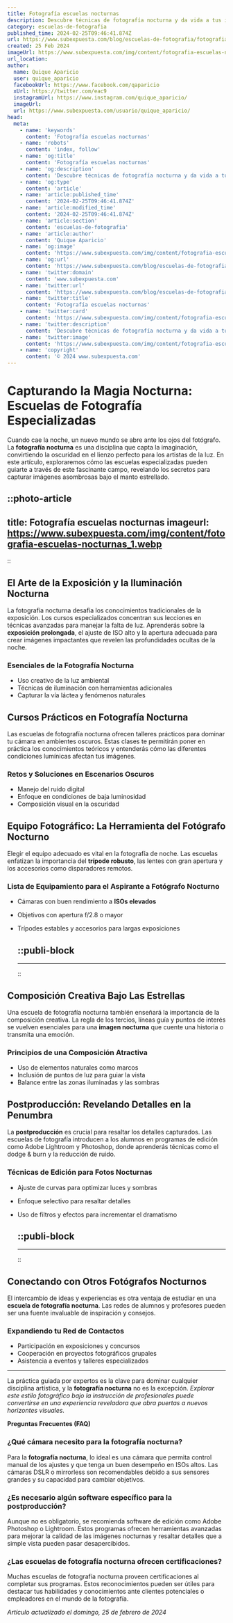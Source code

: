 ```yaml
---
title: Fotografía escuelas nocturnas
description: Descubre técnicas de fotografía nocturna y da vida a tus imágenes escolares. Consejos expertos para captar la magia del anochecer.
category: escuelas-de-fotografia
published_time: 2024-02-25T09:46:41.874Z
url: https://www.subexpuesta.com/blog/escuelas-de-fotografia/fotografia-escuelas-nocturnas
created: 25 Feb 2024
imageUrl: https://www.subexpuesta.com/img/content/fotografia-escuelas-nocturnas_1.webp
url_location:
author:
  name: Quique Aparicio
  user: quique_aparicio
  facebookUrl: https://www.facebook.com/qaparicio
  xUrl: https://twitter.com/eac9
  instagramUrl: https://www.instagram.com/quique_aparicio/
  imageUrl: 
  url: https://www.subexpuesta.com/usuario/quique_aparicio/
head:
  meta:
    - name: 'keywords'
      content: 'Fotografía escuelas nocturnas'
    - name: 'robots'
      content: 'index, follow'
    - name: 'og:title'
      content: 'Fotografía escuelas nocturnas'
    - name: 'og:description'
      content: 'Descubre técnicas de fotografía nocturna y da vida a tus imágenes escolares. Consejos expertos para captar la magia del anochecer.'
    - name: 'og:type'
      content: 'article'
    - name: 'article:published_time'
      content: '2024-02-25T09:46:41.874Z'
    - name: 'article:modified_time'
      content: '2024-02-25T09:46:41.874Z'
    - name: 'article:section'
      content: 'escuelas-de-fotografia'
    - name: 'article:author'
      content: 'Quique Aparicio'
    - name: 'og:image'
      content: 'https://www.subexpuesta.com/img/content/fotografia-escuelas-nocturnas_1.webp'
    - name: 'og:url'
      content: 'https://www.subexpuesta.com/blog/escuelas-de-fotografia/fotografia-escuelas-nocturnas'
    - name: 'twitter:domain'
      content: 'www.subexpuesta.com'
    - name: 'twitter:url'
      content: 'https://www.subexpuesta.com/blog/escuelas-de-fotografia/fotografia-escuelas-nocturnas'
    - name: 'twitter:title'
      content: 'Fotografía escuelas nocturnas'
    - name: 'twitter:card'
      content: 'https://www.subexpuesta.com/img/content/fotografia-escuelas-nocturnas_1.webp'
    - name: 'twitter:description'
      content: 'Descubre técnicas de fotografía nocturna y da vida a tus imágenes escolares. Consejos expertos para captar la magia del anochecer.'
    - name: 'twitter:image'
      content: 'https://www.subexpuesta.com/img/content/fotografia-escuelas-nocturnas_1.webp'
    - name: 'copyright'
      content: '© 2024 www.subexpuesta.com'
---
```

# Capturando la Magia Nocturna: Escuelas de Fotografía Especializadas

Cuando cae la noche, un nuevo mundo se abre ante los ojos del fotógrafo. La **fotografía nocturna** es una disciplina que capta la imaginación, convirtiendo la oscuridad en el lienzo perfecto para los artistas de la luz. En este artículo, exploraremos cómo las escuelas especializadas pueden guiarte a través de este fascinante campo, revelando los secretos para capturar imágenes asombrosas bajo el manto estrellado.


::photo-article
---
title: Fotografía escuelas nocturnas
imageurl: https://www.subexpuesta.com/img/content/fotografia-escuelas-nocturnas_1.webp
---
::



## El Arte de la Exposición y la Iluminación Nocturna
La fotografía nocturna desafía los conocimientos tradicionales de la exposición. Los cursos especializados concentran sus lecciones en técnicas avanzadas para manejar la falta de luz. Aprenderás sobre la **exposición prolongada**, el ajuste de ISO alto y la apertura adecuada para crear imágenes impactantes que revelen las profundidades ocultas de la noche.

### Esenciales de la Fotografía Nocturna
- Uso creativo de la luz ambiental
- Técnicas de iluminación con herramientas adicionales
- Capturar la vía láctea y fenómenos naturales

## Cursos Prácticos en Fotografía Nocturna
Las escuelas de fotografía nocturna ofrecen talleres prácticos para dominar tu cámara en ambientes oscuros. Estas clases te permitirán poner en práctica los conocimientos teóricos y entenderás cómo las diferentes condiciones lumínicas afectan tus imágenes.

### Retos y Soluciones en Escenarios Oscuros
- Manejo del ruido digital
- Enfoque en condiciones de baja luminosidad
- Composición visual en la oscuridad

## Equipo Fotográfico: La Herramienta del Fotógrafo Nocturno
Elegir el equipo adecuado es vital en la fotografía de noche. Las escuelas enfatizan la importancia del **trípode robusto**, las lentes con gran apertura y los accesorios como disparadores remotos. 

### Lista de Equipamiento para el Aspirante a Fotógrafo Nocturno
- Cámaras con buen rendimiento a **ISOs elevados**
- Objetivos con apertura f/2.8 o mayor
- Trípodes estables y accesorios para largas exposiciones


  ::publi-block
  ---
  ---
  ::
  
  

## Composición Creativa Bajo Las Estrellas
Una escuela de fotografía nocturna también enseñará la importancia de la composición creativa. La regla de los tercios, líneas guía y puntos de interés se vuelven esenciales para una **imagen nocturna** que cuente una historia o transmita una emoción.

### Principios de una Composición Atractiva
- Uso de elementos naturales como marcos
- Inclusión de puntos de luz para guiar la vista
- Balance entre las zonas iluminadas y las sombras

## Postproducción: Revelando Detalles en la Penumbra
La **postproducción** es crucial para resaltar los detalles capturados. Las escuelas de fotografía introducen a los alumnos en programas de edición como Adobe Lightroom y Photoshop, donde aprenderás técnicas como el dodge & burn y la reducción de ruido.

### Técnicas de Edición para Fotos Nocturnas
- Ajuste de curvas para optimizar luces y sombras
- Enfoque selectivo para resaltar detalles
- Uso de filtros y efectos para incrementar el dramatismo


  ::publi-block
  ---
  ---
  ::
  
  

## Conectando con Otros Fotógrafos Nocturnos
El intercambio de ideas y experiencias es otra ventaja de estudiar en una **escuela de fotografía nocturna**. Las redes de alumnos y profesores pueden ser una fuente invaluable de inspiración y consejos.

### Expandiendo tu Red de Contactos
- Participación en exposiciones y concursos
- Cooperación en proyectos fotográficos grupales
- Asistencia a eventos y talleres especializados

---

La práctica guiada por expertos es la clave para dominar cualquier disciplina artística, y la **fotografía nocturna** no es la excepción. _Explorar este estilo fotográfico bajo la instrucción de profesionales puede convertirse en una experiencia reveladora que abra puertas a nuevos horizontes visuales._ 

**Preguntas Frecuentes (FAQ)**

### ¿Qué cámara necesito para la fotografía nocturna?
Para la **fotografía nocturna**, lo ideal es una cámara que permita control manual de los ajustes y que tenga un buen desempeño en ISOs altos. Las cámaras DSLR o mirrorless son recomendables debido a sus sensores grandes y su capacidad para cambiar objetivos.

### ¿Es necesario algún software específico para la postproducción?
Aunque no es obligatorio, se recomienda software de edición como Adobe Photoshop o Lightroom. Estos programas ofrecen herramientas avanzadas para mejorar la calidad de las imágenes nocturnas y resaltar detalles que a simple vista pueden pasar desapercibidos.

### ¿Las escuelas de fotografía nocturna ofrecen certificaciones?
Muchas escuelas de fotografía nocturna proveen certificaciones al completar sus programas. Estos reconocimientos pueden ser útiles para destacar tus habilidades y conocimientos ante clientes potenciales o empleadores en el mundo de la fotografía.

_Artículo actualizado el domingo, 25 de febrero de 2024_
